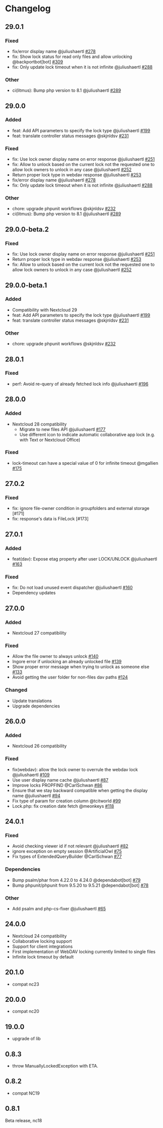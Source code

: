 # Changelog

## 29.0.1

### Fixed

- fix/error display name @juliushaertl [#278](https://github.com/nextcloud/files_lock/pull/278)
- fix: Show lock status for read only files and allow unlocking @backportbot[bot] [#309](https://github.com/nextcloud/files_lock/pull/309)
- fix: Only update lock timeout when it is not infinite @juliushaertl [#288](https://github.com/nextcloud/files_lock/pull/288)

### Other

- ci(litmus): Bump php version to 8.1 @juliushaertl [#289](https://github.com/nextcloud/files_lock/pull/289)

## 29.0.0

### Added

- feat: Add API parameters to specify the lock type @juliushaertl [#199](https://github.com/nextcloud/files_lock/pull/199)
- feat: translate controller status messages @skjnldsv [#231](https://github.com/nextcloud/files_lock/pull/231)

### Fixed

- fix: Use lock owner display name on error response @juliushaertl [#251](https://github.com/nextcloud/files_lock/pull/251)
- fix: Allow to unlock based on the current lock not the requested one to allow lock owners to unlock in any case @juliushaertl [#252](https://github.com/nextcloud/files_lock/pull/252)
- Return proper lock type in webdav response @juliushaertl [#253](https://github.com/nextcloud/files_lock/pull/253)
- fix/error display name @juliushaertl [#278](https://github.com/nextcloud/files_lock/pull/278)
- fix: Only update lock timeout when it is not infinite @juliushaertl [#288](https://github.com/nextcloud/files_lock/pull/288)

### Other

- chore: upgrade phpunit workflows @skjnldsv [#232](https://github.com/nextcloud/files_lock/pull/232)
- ci(litmus): Bump php version to 8.1 @juliushaertl [#289](https://github.com/nextcloud/files_lock/pull/289)

## 29.0.0-beta.2

### Fixed

- fix: Use lock owner display name on error response @juliushaertl [#251](https://github.com/nextcloud/files_lock/pull/251)
- Return proper lock type in webdav response @juliushaertl [#253](https://github.com/nextcloud/files_lock/pull/253)
- fix: Allow to unlock based on the current lock not the requested one to allow lock owners to unlock in any case @juliushaertl [#252](https://github.com/nextcloud/files_lock/pull/252)

## 29.0.0-beta.1

### Added

- Compatibility with Nextcloud 29
- feat: Add API parameters to specify the lock type @juliushaertl [#199](https://github.com/nextcloud/files_lock/pull/199)
- feat: translate controller status messages @skjnldsv [#231](https://github.com/nextcloud/files_lock/pull/231)

### Other

- chore: upgrade phpunit workflows @skjnldsv [#232](https://github.com/nextcloud/files_lock/pull/232)

## 28.0.1

### Fixed

- perf: Avoid re-query of already fetched lock info @juliushaertl [#196](https://github.com/nextcloud/files_lock/pull/196)

## 28.0.0

### Added

- Nextcloud 28 compatibility
  - Migrate to new files API @juliushaertl [#177](https://github.com/nextcloud/files_lock/pull/177)
  - Use different icon to indicate automatic collaborative app lock (e.g. with Text or Nextcloud Office)

### Fixed

- lock-timeout can have a special value of 0 for infinite timeout @mgallien [#175](https://github.com/nextcloud/files_lock/pull/175)

## 27.0.2

### Fixed

- fix: ignore file-owner condition in groupfolders and external storage [#171]
- fix: response's data is FileLock [#173]

## 27.0.1

### Added

- feat(dav): Expose etag property after user LOCK/UNLOCK @juliushaertl [#163](https://github.com/nextcloud/files_lock/pull/163)

### Fixed

- fix: Do not load unused event dispatcher @juliushaertl [#160](https://github.com/nextcloud/files_lock/pull/160)
- Dependency updates


## 27.0.0

### Added

- Nextcloud 27 compatibility

### Fixed

- Allow the file owner to always unlock [#140](https://github.com/nextcloud/files_lock/pull/140)
- Ingore error if unlocking an already unlocked file [#139](https://github.com/nextcloud/files_lock/pull/139)
- Show proper error message when trying to unlock as someone else [#133](https://github.com/nextcloud/files_lock/pull/133)
- Avoid getting the user folder for non-files dav paths [#124](https://github.com/nextcloud/files_lock/pull/124)

### Changed

- Update translations
- Upgrade dependencies

## 26.0.0

### Added

- Nextcloud 26 compatibility

### Fixed

- fix(webdav): allow the lock owner to overrule the webdav lock @juliushaertl [#109](https://github.com/nextcloud/files_lock/pull/109)
- Use user display name cache @juliushaertl [#87](https://github.com/nextcloud/files_lock/pull/87)
- Improve locks PROPFIND @CarlSchwan [#86](https://github.com/nextcloud/files_lock/pull/86)
- Ensure that we stay backward compatible when getting the display name @juliushaertl [#94](https://github.com/nextcloud/files_lock/pull/94)
- Fix type of param for creation column @tcitworld [#99](https://github.com/nextcloud/files_lock/pull/99)
- Lock.php: fix creation date fetch @meonkeys [#118](https://github.com/nextcloud/files_lock/pull/118)

## 24.0.1

### Fixed

- Avoid checking viewer id if not relevant @juliushaertl [#82](https://github.com/nextcloud/files_lock/pull/82)
- ignore exception on empty session @ArtificialOwl [#75](https://github.com/nextcloud/files_lock/pull/75)
- Fix types of ExtendedQueryBuilder @CarlSchwan [#77](https://github.com/nextcloud/files_lock/pull/77)

### Dependencies

- Bump psalm/phar from 4.22.0 to 4.24.0 @dependabot[bot] [#79](https://github.com/nextcloud/files_lock/pull/79)
- Bump phpunit/phpunit from 9.5.20 to 9.5.21 @dependabot[bot] [#78](https://github.com/nextcloud/files_lock/pull/78)

### Other
- Add psalm and php-cs-fixer @juliushaertl [#65](https://github.com/nextcloud/files_lock/pull/65)

## 24.0.0

- Nextcloud 24 compatibility
- Collaborative locking support
- Support for client integrations
- First implementation of WebDAV locking currently limited to single files
- Infinite lock timeout by default

## 20.1.0

- compat nc23


## 20.0.0

- compat nc20


## 19.0.0

- upgrade of lib


## 0.8.3

- throw ManuallyLockedException with ETA.


## 0.8.2

- compat NC19


## 0.8.1

Beta release, nc18
